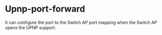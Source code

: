 # Upnp-port-forward
It can configure the port to the Switch AP port mapping when the Switch AP opens the UPNP support.
